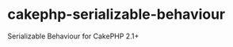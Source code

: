 cakephp-serializable-behaviour
==============================

Serializable Behaviour for CakePHP 2.1+